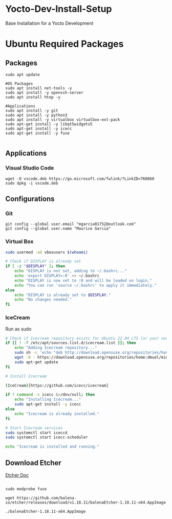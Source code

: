 # Yocto-Dev-Install-Setup
Base Installation for a Yocto Development

# Ubuntu Required Packages

## Packages

 ```shell  
sudo apt update

#OS Packages
sudo apt install net-tools -y
sudo apt install -y openssh-server
sudo apt install htop -y

#Applications
sudo apt install -y git
sudo apt install -y python3
sudo apt install -y virtualbox virtualbox-ext-pack
sudo apt-get install -y libqt5widgets5
sudo apt-get install -y icecc
sudo apt-get install -y fuse


```

## Applications

### Visual Studio Code

```shell
wget -O vscode.deb https://go.microsoft.com/fwlink/?LinkID=760868
sudo dpkg -i vscode.deb
```

## Configurations

### Git

```shell
git config --global user.email "mgarcia01752@outlook.com"
git config --global user.name "Maurice Garcia"
```

### Virtual Box

```bash
sudo usermod -aG vboxusers $(whoami)

# Check if DISPLAY is already set
if [ -z "$DISPLAY" ]; then
    echo "DISPLAY is not set, adding to ~/.bashrc..."
    echo 'export DISPLAY=:0' >> ~/.bashrc
    echo "DISPLAY is now set to :0 and will be loaded on login."
    echo "You can run 'source ~/.bashrc' to apply it immediately."
else
    echo "DISPLAY is already set to $DISPLAY."
    echo "No changes needed."
fi
```
### IceCream

Run as sudo

```bash
# Check if Icecream repository exists for Ubuntu 22.04 LTS (or your version)
if [[ ! -f /etc/apt/sources.list.d/icecream.list ]]; then
    echo "Adding Icecream repository..."
    sudo sh -c 'echo "deb http://download.opensuse.org/repositories/home:/dmuel/minimalistic/xUbuntu_22.04/ /" > /etc/apt/sources.list.d/icecream.list'
    wget -O - https://download.opensuse.org/repositories/home:dmuel/minimalistic/xUbuntu_22.04/Release.key | sudo apt-key add -
    sudo apt-get update
fi

# Install Icecream

(IceCream)[https://github.com/icecc/icecream]

if ! command -v icecc &>/dev/null; then
    echo "Installing Icecream..."
    sudo apt-get install -y icecc
else
    echo "Icecream is already installed."
fi

# Start Icecream services
sudo systemctl start iceccd
sudo systemctl start icecc-scheduler

echo "Icecream is installed and running."

```

## Download Etcher

[Etcher Doc](https://etcher-docs.balena.io/?)

```shell

sudo modprobe fuse

wget https://github.com/balena-io/etcher/releases/download/v1.18.11/balenaEtcher-1.18.11-x64.AppImage

./balenaEtcher-1.18.11-x64.AppImage

```

